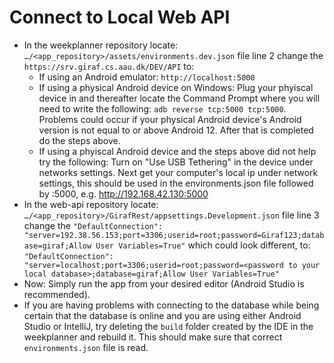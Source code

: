 # Connect to Local Web API

- In the weekplanner repository locate: `…/<app_repository>/assets/environments.dev.json` 
  file line 2 change the `https://srv.giraf.cs.aau.dk/DEV/API` to:
    - If using an Android emulator: `http://localhost:5000`
    - If using a physical Android device on Windows: Plug your phyiscal device in and thereafter locate the Command Prompt where you will need to write the following: `adb reverse tcp:5000 tcp:5000`. Problems could occur if your physical Android device's Android version is not equal to or above Android 12. After that is completed do the steps above.
    - If using a phyiscal Android device and the steps above did not help try the following: Turn on "Use USB Tethering" in the device under networks settings. Next get your computer's local ip under network settings, this should be used in the environments.json file followed by :5000, e.g. http://192.168.42.130:5000
- In the web-api repository locate: `…/<app_repository>/GirafRest/appsettings.Development.json` file line 3 change the `"DefaultConnection": "server=192.38.56.153;port=3306;userid=root;password=Giraf123;database=giraf;Allow User Variables=True"` which could look different, to: `"DefaultConnection": "server=localhost;port=3306;userid=root;password=<password to your local database>;database=giraf;Allow User Variables=True"`
- Now: Simply run the app from your desired editor (Android Studio is recommended).
- If you are having problems with connecting to the database while being certain that the database is online and you are using either Android Studio or IntelliJ, try deleting the `build` folder created by the IDE in the weekplanner and rebuild it. This should make sure that correct `environments.json` file is read.

